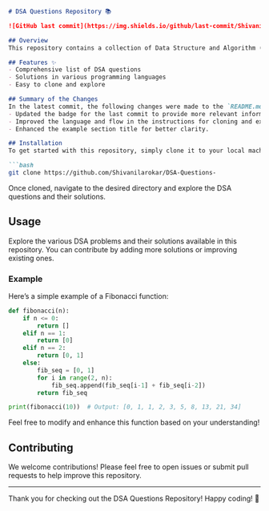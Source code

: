 ```markdown
# DSA Questions Repository 📚

![GitHub last commit](https://img.shields.io/github/last-commit/Shivanilarokar/DSA-Questions-)

## Overview
This repository contains a collection of Data Structure and Algorithm (DSA) questions along with their solutions in multiple programming languages. It is designed to be easy to navigate and contribute to.

## Features ✨
- Comprehensive list of DSA questions
- Solutions in various programming languages
- Easy to clone and explore

## Summary of the Changes
In the latest commit, the following changes were made to the `README.md` file:
- Updated the badge for the last commit to provide more relevant information.
- Improved the language and flow in the instructions for cloning and exploring the repository.
- Enhanced the example section title for better clarity.

## Installation
To get started with this repository, simply clone it to your local machine:

```bash
git clone https://github.com/Shivanilarokar/DSA-Questions-
```

Once cloned, navigate to the desired directory and explore the DSA questions and their solutions.

## Usage
Explore the various DSA problems and their solutions available in this repository. You can contribute by adding more solutions or improving existing ones.

### Example
Here’s a simple example of a Fibonacci function:

```python
def fibonacci(n):
    if n <= 0:
        return []
    elif n == 1:
        return [0]
    elif n == 2:
        return [0, 1]
    else:
        fib_seq = [0, 1]
        for i in range(2, n):
            fib_seq.append(fib_seq[i-1] + fib_seq[i-2])
        return fib_seq

print(fibonacci(10))  # Output: [0, 1, 1, 2, 3, 5, 8, 13, 21, 34]
```

Feel free to modify and enhance this function based on your understanding!

## Contributing
We welcome contributions! Please feel free to open issues or submit pull requests to help improve this repository.

---

Thank you for checking out the DSA Questions Repository! Happy coding! 🚀
```